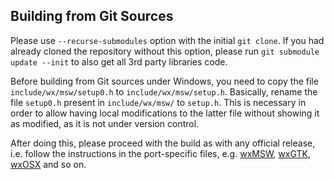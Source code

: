 Building from Git Sources
-------------------------

Please use `--recurse-submodules` option with the initial `git clone`. If you
had already cloned the repository without this option, please run `git
submodule update --init` to also get all 3rd party libraries code.

Before building from Git sources under Windows, you need to copy the
file `include/wx/msw/setup0.h` to `include/wx/msw/setup.h`. Basically,
rename the file `setup0.h` present in `include/wx/msw/` to `setup.h`. This is
necessary in order to allow having local modifications to the latter
file without showing it as modified, as it is not under version
control.

After doing this, please proceed with the build as with any official
release, i.e. follow the instructions in the port-specific files, e.g.
[wxMSW](docs/msw/install.md), [wxGTK](docs/gtk/install.md),
[wxOSX](docs/osx/install.md) and so on.
